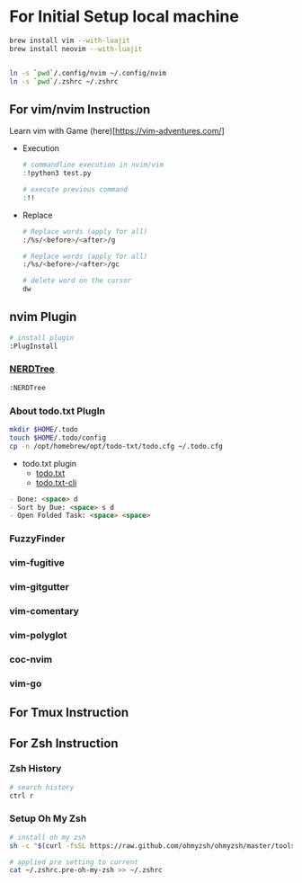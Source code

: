 # For Initial Setup local machine

```bash
brew install vim --with-luajit
brew install neovim --with-luajit


ln -s `pwd`/.config/nvim ~/.config/nvim
ln -s `pwd`/.zshrc ~/.zshrc
```

## For vim/nvim Instruction
Learn vim with Game (here)[https://vim-adventures.com/]

- Execution
  ```bash
  # commandline execution in nvim/vim
  :!python3 test.py 

  # execute previous command
  :!!
  ```

- Replace
  ```bash
  # Replace words (apply for all)
  :/%s/<before>/<after>/g
  
  # Replace words (apply for all)
  :/%s/<before>/<after>/gc

  # delete word on the cursor
  dw
  ```

## nvim Plugin
```bash
# install plugin
:PlugInstall
```

### [NERDTree](https://github.com/preservim/nerdtree)
```bash
:NERDTree
```

### About todo.txt PlugIn

```bash
mkdir $HOME/.todo
touch $HOME/.todo/config
cp -n /opt/homebrew/opt/todo-txt/todo.cfg ~/.todo.cfg
```

- todo.txt plugin
  - [todo.txt](https://github.com/callmekohei/vim-todoedit/blob/master/doc/todoedit.txt)
  - [todo.txt-cli](https://github.com/todotxt/todo.txt-cli)

```md
- Done: <space> d
- Sort by Due: <space> s d
- Open Folded Task: <space> <space>
```

### FuzzyFinder
### vim-fugitive
### vim-gitgutter
### vim-comentary
### vim-polyglot
### coc-nvim
### vim-go

## For Tmux Instruction

## For Zsh Instruction

### Zsh History
```zsh
# search history
ctrl r
```

### Setup Oh My Zsh
```zsh
# install oh my zsh
sh -c "$(curl -fsSL https://raw.github.com/ohmyzsh/ohmyzsh/master/tools/install.sh)"

# applied pre setting to current
cat ~/.zshrc.pre-oh-my-zsh >> ~/.zshrc
```


